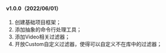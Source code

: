 #### v1.0.0（2022/06/01）

1. 创建基础项目框架；
2. 添加抽象的命令行处理工具；
3. 添加Video相关过滤器；
4. 开放Custom自定义过滤器，使得可以自定义不在库中的过滤器；
